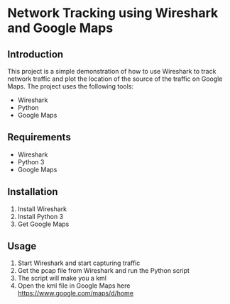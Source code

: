 # Network Tracking using Wireshark and Google Maps

## Introduction
This project is a simple demonstration of how to use Wireshark to track network traffic and plot the location of the source of the traffic on Google Maps. The project uses the following tools:

- Wireshark
- Python
- Google Maps 

## Requirements
- Wireshark
- Python 3
- Google Maps 

## Installation
1. Install Wireshark
2. Install Python 3
3. Get Google Maps 

## Usage
1. Start Wireshark and start capturing traffic
2. Get the pcap file from Wireshark and run the Python script
3. The script will make you a kml 
4. Open the kml file in Google Maps here https://www.google.com/maps/d/home

